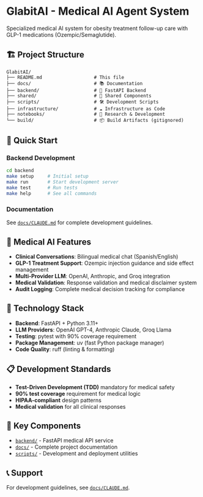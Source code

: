 # GlabitAI - Medical AI Agent System

Specialized medical AI system for obesity treatment follow-up care with GLP-1 medications (Ozempic/Semaglutide).

## 🏗️ Project Structure

```
GlabitAI/
├── README.md                   # This file
├── docs/                       # 📚 Documentation
├── backend/                    # 🔧 FastAPI Backend
├── shared/                     # 🔄 Shared Components  
├── scripts/                    # 🛠️ Development Scripts
├── infrastructure/             # ☁️ Infrastructure as Code
├── notebooks/                  # 📓 Research & Development
└── build/                      # 📦 Build Artifacts (gitignored)
```

## 🚀 Quick Start

### Backend Development
```bash
cd backend
make setup     # Initial setup
make run       # Start development server
make test      # Run tests
make help      # See all commands
```

### Documentation
See [`docs/CLAUDE.md`](docs/CLAUDE.md) for complete development guidelines.

## 🏥 Medical AI Features

- **Clinical Conversations**: Bilingual medical chat (Spanish/English)
- **GLP-1 Treatment Support**: Ozempic injection guidance and side effect management
- **Multi-Provider LLM**: OpenAI, Anthropic, and Groq integration
- **Medical Validation**: Response validation and medical disclaimer system
- **Audit Logging**: Complete medical decision tracking for compliance

## 🔧 Technology Stack

- **Backend**: FastAPI + Python 3.11+
- **LLM Providers**: OpenAI GPT-4, Anthropic Claude, Groq Llama
- **Testing**: pytest with 90% coverage requirement
- **Package Management**: uv (fast Python package manager)
- **Code Quality**: ruff (linting & formatting)

## 📋 Development Standards

- **Test-Driven Development (TDD)** mandatory for medical safety
- **90% test coverage** requirement for medical logic
- **HIPAA-compliant** design patterns
- **Medical validation** for all clinical responses

## 🔗 Key Components

- [`backend/`](backend/) - FastAPI medical API service
- [`docs/`](docs/) - Complete project documentation
- [`scripts/`](scripts/) - Development and deployment utilities

## 📞 Support

For development guidelines, see [`docs/CLAUDE.md`](docs/CLAUDE.md).